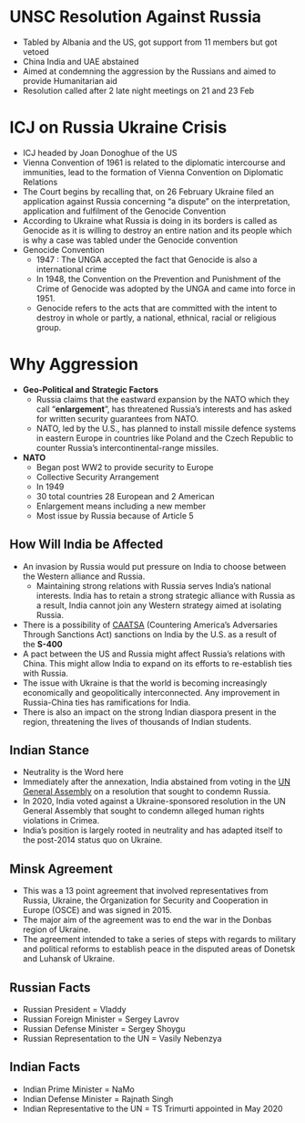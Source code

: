 # UNSC Resolution Against Russia
- Tabled by Albania and the US, got support from 11 members but got vetoed
- China India and UAE abstained
- Aimed at condemning the aggression by the Russians and aimed to provide Humanitarian aid
- Resolution called after 2 late night meetings on 21 and 23 Feb

# ICJ on Russia Ukraine Crisis
- ICJ headed by Joan Donoghue of the US
- Vienna Convention of 1961 is related to the diplomatic intercourse and immunities, lead to the formation of Vienna Convention on Diplomatic Relations
- The Court begins by recalling that, on 26 February Ukraine filed an application against Russia concerning “a dispute” on the interpretation, application and fulfilment of the Genocide Convention
- According to Ukraine what Russia is doing in its borders is called as Genocide as it is willing to destroy an entire nation and its people which is why a case was tabled under the Genocide convention
- Genocide Convention
	- 1947 : The UNGA accepted the fact that Genocide is also a international crime
	-  In 1948, the Convention on the Prevention and Punishment of the Crime of Genocide was adopted by the UNGA and came into force in 1951.
	- Genocide refers to the acts that are committed with the intent to destroy in whole or partly, a national, ethnical, racial or religious group.
# Why Aggression
-   **Geo-Political and Strategic Factors**
    -   Russia claims that the eastward expansion by the NATO which they call “**enlargement**”, has threatened Russia’s interests and has asked for written security guarantees from NATO.
    -   NATO, led by the U.S., has planned to install missile defence systems in eastern Europe in countries like Poland and the Czech Republic to counter Russia’s intercontinental-range missiles.
- **NATO**
	- Began post WW2 to provide security to Europe
	- Collective Security Arrangement
	- In 1949
	- 30 total countries 28 European and 2 American
	- Enlargement means including a new member 
	- Most issue by Russia because of Article 5

## How Will India be Affected
-   An invasion by Russia would put pressure on India to choose between the Western alliance and Russia.
    -   Maintaining strong relations with Russia serves India’s national interests. India has to retain a strong strategic alliance with Russia as a result, India cannot join any Western strategy aimed at isolating Russia.
-   There is a possibility of [CAATSA](https://byjus.com/free-ias-prep/countering-americas-adversaries-through-sanctions-act-caatsa/) (Countering America’s Adversaries Through Sanctions Act) sanctions on India by the U.S. as a result of the **S-400**
-   A pact between the US and Russia might affect Russia’s relations with China. This might allow India to expand on its efforts to re-establish ties with Russia.
-   The issue with Ukraine is that the world is becoming increasingly economically and geopolitically interconnected. Any improvement in Russia-China ties has ramifications for India.
-   There is also an impact on the strong Indian diaspora present in the region, threatening the lives of thousands of Indian students.

## Indian Stance
- Neutrality is the Word here
-  Immediately after the annexation, India abstained from voting in the [UN General Assembly](https://byjus.com/free-ias-prep/united-nations-general-assembly-unga/) on a resolution that sought to condemn Russia.
-   In 2020, India voted against a Ukraine-sponsored resolution in the UN General Assembly that sought to condemn alleged human rights violations in Crimea.
-   India’s position is largely rooted in neutrality and has adapted itself to the post-2014 status quo on Ukraine.

## Minsk Agreement
-   This was a 13 point agreement that involved representatives from Russia, Ukraine, the Organization for Security and Cooperation in Europe (OSCE) and was signed in 2015.
-   The major aim of the agreement was to end the war in the Donbas region of Ukraine.
-   The agreement intended to take a series of steps with regards to military and political reforms to establish peace in the disputed areas of Donetsk and Luhansk of Ukraine.


## Russian Facts
- Russian President = Vladdy
- Russian Foreign Minister = Sergey Lavrov
- Russian Defense Minister = Sergey Shoygu
- Russian Representation to the UN = Vasily Nebenzya

## Indian Facts
- Indian Prime Minister = NaMo
- Indian Defense Minister = Rajnath Singh
- Indian Representative to the UN = TS Trimurti appointed in May 2020